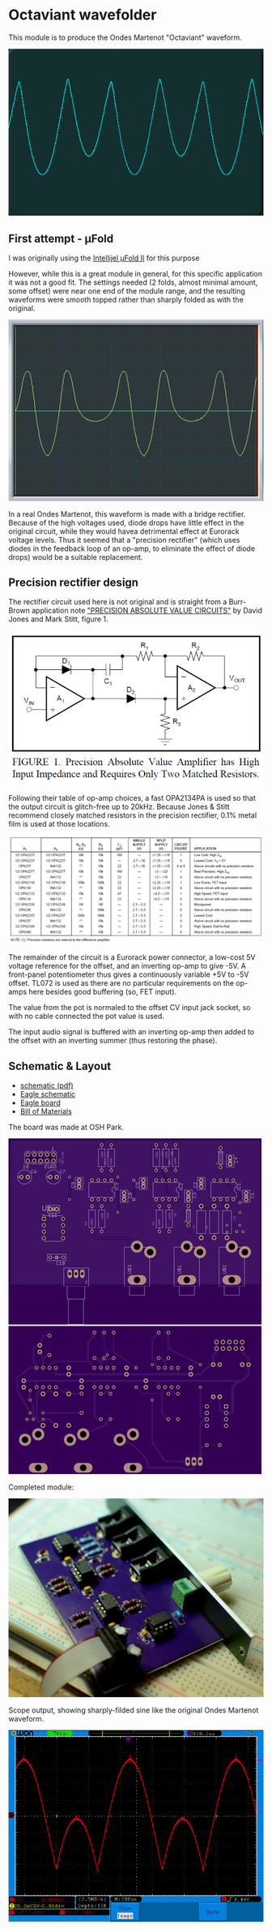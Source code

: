 ﻿# Octaviant wavefolder

This module is to produce the Ondes Martenot "Octaviant" waveform.

![octaviant](8-wave.png)

## First attempt - μFold

I was originally using the [Intellijel μFold II](http://www.modulargrid.net/e/intellijel-%CE%BCfold-ii) for this purpose


However, while this is a great module in general, for this specific
application it was not a good fit. The settings needed (2 folds,
almost minimal amount, some offset) were near one end of the module
range, and the resulting waveforms were smooth topped rather than sharply
folded as with the original.

![uFold waveform](dixie-sine-fold-octish-scope.png)


In a real Ondes Martenot, this waveform is made with a bridge rectifier.
Because of the high voltages used, diode drops have little effect in the original circuit, while they would havea detrimental effect at Eurorack voltage levels.
Thus it seemed that a "precision rectifier" (which uses diodes in the
feedback loop of an op-amp, to eliminate the effect of diode drops) would
be a suitable replacement.

## Precision rectifier design

The rectifier circuit used here is not original and is straight from a
Burr-Brown application note ["PRECISION ABSOLUTE VALUE CIRCUITS"](http://www.ti.com/lit/an/sboa068/sboa068.pdf) by
David Jones and Mark Stitt, figure 1.

![precision rectifier, Jones & Stitt](jones-stitt-fig-one.png)


Following their table of op-amp choices, a fast OPA2134PA is used so that the
output circuit is glitch-free up to 20kHz. Because Jones & Stitt recommend
closely matched resistors in the precision rectifier, 0.1% metal film is
used at those locations.

![op-amp choices](Choices-table.png)

The remainder of the circuit is a Eurorack power connector, a low-cost 5V
voltage reference for the offset, and an inverting op-amp to give -5V. A
front-panel potentiometer thus gives a continuously variable +5V to -5V offset.
TL072 is used as there are no particular requirements on the op-amps here
besides good buffering (so, FET input).

The value from the pot is normaled to the offset CV input jack socket, so with
no cable connected the pot value is used.

The input audio signal is buffered with an inverting op-amp then added to
the offset with an inverting summer (thus restoring the phase).

## Schematic & Layout

- [schematic (pdf)](offset_rectifier.pdf)
- [Eagle schematic](offset_rectifier.sch)
- [Eagle board](offset_rectifier.brd)
- [Bill of Materials](BOM.md)

The board was made at OSH Park.

![front of PCB](front.png)
![back of PCB](back.png)

Completed module:

![completed](completed.jpg)

Scope output, showing sharply-filded sine like the original Ondes Martenot waveform.

![sharp fold](20141002_120903.png)